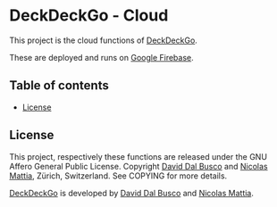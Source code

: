 # DeckDeckGo - Cloud

This project is the cloud functions of [DeckDeckGo].

These are deployed and runs on [Google Firebase].

## Table of contents

- [License](#license)

## License

This project, respectively these functions are released under the GNU Affero General Public License. Copyright [David Dal Busco](mailto:david.dalbusco@outlook.com) and [Nicolas Mattia](mailto:nicolas@nmattia.com), Zürich, Switzerland. See COPYING for more details.

[DeckDeckGo] is developed by [David Dal Busco](mailto:david.dalbusco@outlook.com) and [Nicolas Mattia](mailto:nicolas@nmattia.com).

[DeckDeckGo]: https://deckdeckgo.com
[Google Firebase]: https://firebase.google.com/docs/functions
